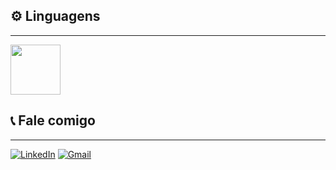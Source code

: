 ## ⚙️ Linguagens
___
<div style="display: inline_block">
    <img align="center" height="80" width="80" src="https://cdn.jsdelivr.net/gh/devicons/devicon@latest/icons/java/java-original-wordmark.svg">
</div>



## 📞 Fale comigo 
___
[![LinkedIn](https://img.shields.io/badge/linkedin-%230077B5.svg?style=for-the-badge&logo=linkedin&logoColor=white)]()
[![Gmail](https://img.shields.io/badge/Gmail-D14836?style=for-the-badge&logo=gmail&logoColor=white)](mailto:tiagoeliassilva2005@gmail.com)